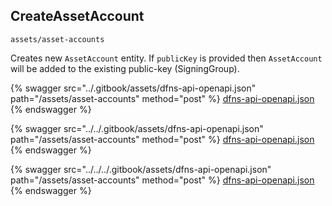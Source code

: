 
## CreateAssetAccount
`assets/asset-accounts`

Creates new `AssetAccount` entity. If `publicKey` is provided then `AssetAccount` will be added to the existing public-key (SigningGroup). 

{% swagger src="../.gitbook/assets/dfns-api-openapi.json" path="/assets/asset-accounts" method="post" %}
[dfns-api-openapi.json](../.gitbook/assets/dfns-api-openapi.json)
{% endswagger %}

{% swagger src="../../.gitbook/assets/dfns-api-openapi.json" path="/assets/asset-accounts" method="post" %}
[dfns-api-openapi.json](../../.gitbook/assets/dfns-api-openapi.json)
{% endswagger %}

{% swagger src="../../../.gitbook/assets/dfns-api-openapi.json" path="/assets/asset-accounts" method="post" %}
[dfns-api-openapi.json](../../../.gitbook/assets/dfns-api-openapi.json)
{% endswagger %}
